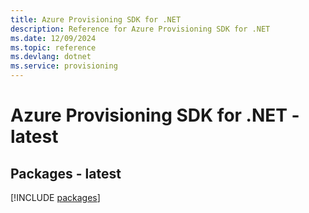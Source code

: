 ```yaml
---
title: Azure Provisioning SDK for .NET
description: Reference for Azure Provisioning SDK for .NET
ms.date: 12/09/2024
ms.topic: reference
ms.devlang: dotnet
ms.service: provisioning
---
```

# Azure Provisioning SDK for .NET - latest
## Packages - latest
[!INCLUDE [packages](provisioning-index.md)]